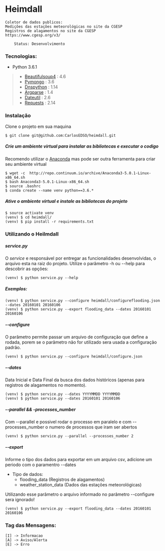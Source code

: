 # Heimdall 
    Coletor de dados publicos:
    Medições das estações meteorológicas no site da CGESP 
    Registros de alagamentos no site da CGESP 
    https://www.cgesp.org/v3/

```
    Status: Desenvolvimento
```

### Tecnologias:
* Python 3.6.1
 > * [Beautifulsoup4] : 4.6
 > * [Pymongo] : 3.6
 > * [Dnspython] : 1.14
 > * [Argparse] : 1.4
 > * [Dateutil] : 2.6
 > * [Requests] : 2.14


### Instalação

Clone o projeto em sua maquina

    $ git clone git@github.com:CarlosEDSO/heimdall.git

##### Crie um ambiente virtual para instalar as bibliotecas e executar o codigo
Recomendo utilizar o [Anaconda] mas pode ser outra ferramenta para criar seu ambiente virtual

    $ wget -c  http://repo.continuum.io/archive/Anaconda3-5.0.1-Linux-x86_64.sh
    $ bash Anaconda3-5.0.1-Linux-x86_64.sh
    $ source .bashrc
    $ conda create --name venv python==3.6.*


##### Ative o ambiente virtual e instale as bibliotecas do projeto

    $ source activate venv
    (venv) $ cd heimdall/
    (venv) $ pip install -r requirements.txt

### Utilizando o Heilmdall

##### service.py
O *service* e responsável por entregar as funcionalidades desenvolvidas, o arquivo
esta na raiz do projeto. Utilize o parâmetro -h ou --help para descobrir as opções:

    (venv) $ python service.py --help
    
##### Exemplos:
    (venv) $ python service.py --configure heimdall/configureflooding.json --dates 20160101 20160106
    (venv) $ python service.py --export flooding_data --dates 20160101 20160106

##### --configure
O parâmetro permite passar um arquivo de configuração que 
define a rodada, porem se o parâmetro não for utilizado 
sera usada a configuração padrão.

    (venv) $ python service.py --configure heimdall/configure.json

##### --dates
Data Inicial e Data Final da busca dos dados históricos 
(apenas para registros de alagamentos no momento).

    (venv) $ python service.py --dates YYYYMMDD YYYYMMDD
    (venv) $ python service.py --dates 20160101 20160106

##### --parallel && -processes_number
Com --parallel e possivel rodar o processo em paralelo e com --processes_number o numero
de processos que iram ser abertos

    (venv) $ python service.py --parallel --processes_number 2

##### --export
Informe o tipo dos dados para exportar em um arquivo csv, 
adicione um periodo com o paramentro --dates

* Tipo de dados: 
    + flooding_data (Registros de alagamentos)
    + weather_station_data (Dados das estações meteorológicas)

Utilizando esse parâmetro o arquivo informado no parâmetro --configure sera ignorado!

    (venv) $ python service.py --export flooding_data --dates 20160101 20160106


### Tag das Mensagens:
    [I] -> Informacao
    [A] -> Aviso/Alerta
    [E] -> Erro


[Anaconda]: <https://anaconda.org/anaconda/python>
[Virtualenv]: <https://pypi.python.org/pypi/virtualenv>
[Argparse]: <https://docs.python.org/2/howto/argparse.html>
[Dateutil]: <https://dateutil.readthedocs.io/en/stable/>
[Requests]: <http://docs.python-requests.org/en/master/>
[Beautifulsoup4]: <https://pypi.python.org/pypi/beautifulsoup4>
[Pymongo]: <https://api.mongodb.com/python/current/>
[Dnspython]: <http://www.dnspython.org/>
